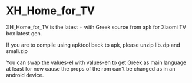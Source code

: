 XH_Home_for_TV
==============

XH_Home_for_TV is the latest + with Greek source from apk for Xiaomi TV box latest gen.


If you are to compile using apktool back to apk, please unzip lib.zip and smali.zip


You can swap the values-el with values-en to get Greek as main language at least for now cause the props of the rom can't be changed as in an android device.
